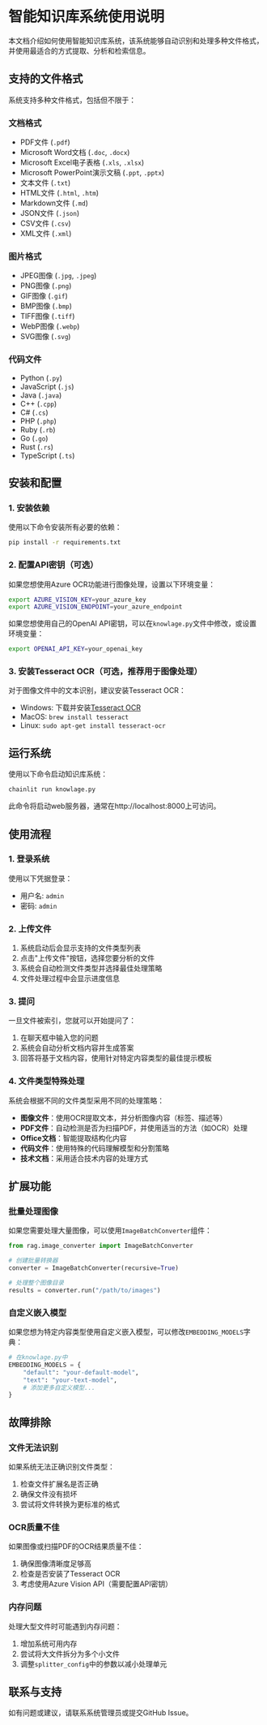 # 智能知识库系统使用说明

本文档介绍如何使用智能知识库系统，该系统能够自动识别和处理多种文件格式，并使用最适合的方式提取、分析和检索信息。

## 支持的文件格式

系统支持多种文件格式，包括但不限于：

### 文档格式
- PDF文件 (`.pdf`)
- Microsoft Word文档 (`.doc`, `.docx`)
- Microsoft Excel电子表格 (`.xls`, `.xlsx`)
- Microsoft PowerPoint演示文稿 (`.ppt`, `.pptx`)
- 文本文件 (`.txt`)
- HTML文件 (`.html`, `.htm`)
- Markdown文件 (`.md`)
- JSON文件 (`.json`)
- CSV文件 (`.csv`)
- XML文件 (`.xml`)

### 图片格式
- JPEG图像 (`.jpg`, `.jpeg`)
- PNG图像 (`.png`)
- GIF图像 (`.gif`)
- BMP图像 (`.bmp`)
- TIFF图像 (`.tiff`)
- WebP图像 (`.webp`)
- SVG图像 (`.svg`)

### 代码文件
- Python (`.py`)
- JavaScript (`.js`)
- Java (`.java`)
- C++ (`.cpp`)
- C# (`.cs`)
- PHP (`.php`)
- Ruby (`.rb`)
- Go (`.go`)
- Rust (`.rs`)
- TypeScript (`.ts`)

## 安装和配置

### 1. 安装依赖

使用以下命令安装所有必要的依赖：

```bash
pip install -r requirements.txt
```

### 2. 配置API密钥（可选）

如果您想使用Azure OCR功能进行图像处理，设置以下环境变量：

```bash
export AZURE_VISION_KEY=your_azure_key
export AZURE_VISION_ENDPOINT=your_azure_endpoint
```

如果您想使用自己的OpenAI API密钥，可以在`knowlage.py`文件中修改，或设置环境变量：

```bash
export OPENAI_API_KEY=your_openai_key
```

### 3. 安装Tesseract OCR（可选，推荐用于图像处理）

对于图像文件中的文本识别，建议安装Tesseract OCR：

- Windows: 下载并安装[Tesseract OCR](https://github.com/UB-Mannheim/tesseract/wiki)
- MacOS: `brew install tesseract`
- Linux: `sudo apt-get install tesseract-ocr`

## 运行系统

使用以下命令启动知识库系统：

```bash
chainlit run knowlage.py
```

此命令将启动web服务器，通常在http://localhost:8000上可访问。

## 使用流程

### 1. 登录系统

使用以下凭据登录：
- 用户名: `admin`
- 密码: `admin`

### 2. 上传文件

1. 系统启动后会显示支持的文件类型列表
2. 点击"上传文件"按钮，选择您要分析的文件
3. 系统会自动检测文件类型并选择最佳处理策略
4. 文件处理过程中会显示进度信息

### 3. 提问

一旦文件被索引，您就可以开始提问了：

1. 在聊天框中输入您的问题
2. 系统会自动分析文档内容并生成答案
3. 回答将基于文档内容，使用针对特定内容类型的最佳提示模板

### 4. 文件类型特殊处理

系统会根据不同的文件类型采用不同的处理策略：

- **图像文件**：使用OCR提取文本，并分析图像内容（标签、描述等）
- **PDF文件**：自动检测是否为扫描PDF，并使用适当的方法（如OCR）处理
- **Office文档**：智能提取结构化内容
- **代码文件**：使用特殊的代码理解模型和分割策略
- **技术文档**：采用适合技术内容的处理方式

## 扩展功能

### 批量处理图像

如果您需要处理大量图像，可以使用`ImageBatchConverter`组件：

```python
from rag.image_converter import ImageBatchConverter

# 创建批量转换器
converter = ImageBatchConverter(recursive=True)

# 处理整个图像目录
results = converter.run("/path/to/images")
```

### 自定义嵌入模型

如果您想为特定内容类型使用自定义嵌入模型，可以修改`EMBEDDING_MODELS`字典：

```python
# 在knowlage.py中
EMBEDDING_MODELS = {
    "default": "your-default-model",
    "text": "your-text-model",
    # 添加更多自定义模型...
}
```

## 故障排除

### 文件无法识别

如果系统无法正确识别文件类型：

1. 检查文件扩展名是否正确
2. 确保文件没有损坏
3. 尝试将文件转换为更标准的格式

### OCR质量不佳

如果图像或扫描PDF的OCR结果质量不佳：

1. 确保图像清晰度足够高
2. 检查是否安装了Tesseract OCR
3. 考虑使用Azure Vision API（需要配置API密钥）

### 内存问题

处理大型文件时可能遇到内存问题：

1. 增加系统可用内存
2. 尝试将大文件拆分为多个小文件
3. 调整`splitter_config`中的参数以减小处理单元

## 联系与支持

如有问题或建议，请联系系统管理员或提交GitHub Issue。 